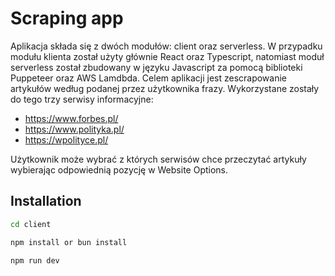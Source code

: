 # Scraping app

Aplikacja składa się z dwóch modułów: client oraz serverless. W przypadku modułu klienta został użyty głównie React oraz Typescript, natomiast moduł serverless został zbudowany w języku Javascript za pomocą biblioteki Puppeteer oraz AWS Lamdbda.
Celem aplikacji jest zescrapowanie artykułów według podanej przez użytkownika frazy. Wykorzystane zostały do tego trzy serwisy informacyjne:
- https://www.forbes.pl/
- https://www.polityka.pl/
- https://wpolityce.pl/

Użytkownik może wybrać z których serwisów chce przeczytać artykuły wybierając odpowiednią pozycję w Website Options.

## Installation

```bash
cd client
```
```bash
npm install or bun install
```
```bash
npm run dev
```

